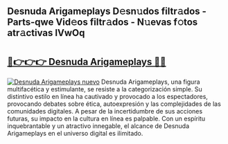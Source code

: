 ## Desnuda Arigameplays D𝚎sn𝚞dos filtr𝚊dos - Parts-qwe Vid𝚎os filtr𝚊dos - N𝚞evas f𝚘tos atr𝚊ctivas lVwOq

# <h2><a href="http://mb3ek4.tromn.icu/?c=Desnuda+Arigameplays">🔗👉👉👉 Desnuda Arigameplays 🔗🔗</a></h2>

[![Desnuda Arigameplays nuevo](https://i.imgur.com/pEAQMta.gif)](http://mb3ek4.tromn.icu/?c=Desnuda+Arigameplays)
Desnuda Arigameplays, una figura multifacética y estimulante, se resiste a la categorización simple. Su distintivo estilo en línea ha cautivado y provocado a los espectadores, provocando debates sobre ética, autoexpresión y las complejidades de las comunidades digitales. A pesar de la incertidumbre de sus acciones futuras, su impacto en la cultura en línea es palpable. Con un espíritu inquebrantable y un atractivo innegable, el alcance de Desnuda Arigameplays en el universo digital es ilimitado.

